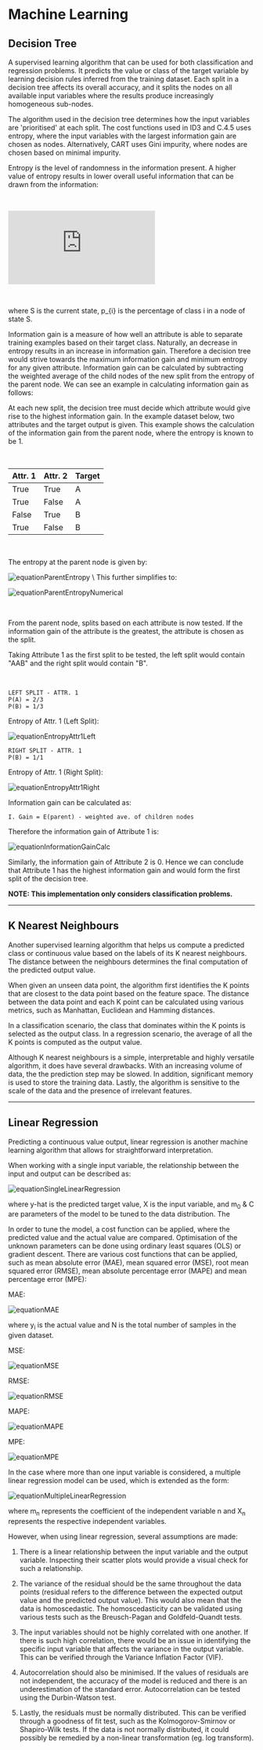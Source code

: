# Machine Learning

## Decision Tree 
A supervised learning algorithm that can be used for both classification and regression problems. It predicts the value or class of the target variable by learning decision rules inferred from the training dataset. Each split in a decision tree affects its overall accuracy, and it splits the nodes on all available input variables where the results produce increasingly homogeneous sub-nodes.

The algorithm used in the decision tree determines how the input variables are 'prioritised' at each split. The cost functions used in ID3 and C.4.5 uses entropy, where the input variables with the largest information gain are chosen as nodes. Alternatively, CART uses Gini impurity, where nodes are chosen based on minimal impurity. 

Entropy is the level of randomness in the information present. A higher value of entropy results in lower overall useful information that can be drawn from the information: 

&nbsp;

![equationEntropy](https://latex.codecogs.com/png.latex?E%28S%29%20%3D%20%5Csum_%7Bi%3D1%7D%5E%7Bc%7D%20-%20p_%7Bi%7D%20log_%7B2%7D%28p_%7Bi%7D%29) 

&nbsp;

where S is the current state, p_{i} is the percentage of class i in a node of state S.

Information gain is a measure of how well an attribute is able to separate training examples based on their target class. Naturally, an decrease in entropy results in an increase in information gain. Therefore a decision tree would strive towards the maximum information gain and minimum entropy for any given attribute. Information gain can be calculated by subtracting the weighted average of the child nodes of the new split from the entropy of the parent node. We can see an example in calculating information gain as follows:

At each new split, the decision tree must decide which attribute would give rise to the highest information gain. In the example dataset below, two attributes and the target output is given. This example shows the calculation of the information gain from the parent node, where the entropy is known to be 1.

&nbsp;

| Attr. 1 | Attr. 2 | Target |
| --- | --- | --- |
| True | True | A |
| True | False | A |
| False | True | B |
| True | False | B |

&nbsp;

The entropy at the parent node is given by: 

![equationParentEntropy](https://latex.codecogs.com/png.latex?E&space;=&space;-\sum&space;P_{A}log_{2}(P_{A})&space;&plus;&space;P_{B}log_{2}(P_{B})) \
 This further simplifies to:
 
![equationParentEntropyNumerical](https://latex.codecogs.com/png.latex?E&space;=&space;-\sum&space;0.5log_{2}(0.5)&space;&plus;&space;0.5log_{2}(0.5)&space;=&space;1) 

&nbsp;

From the parent node, splits based on each attribute is now tested. If the information gain of the attribute is the greatest, the attribute is chosen as the split.

Taking Attribute 1 as the first split to be tested, the left split would contain "AAB" and the right split would contain "B".

&nbsp;

```
LEFT SPLIT - ATTR. 1
P(A) = 2/3
P(B) = 1/3
```

Entropy of Attr. 1 (Left Split):

![equationEntropyAttr1Left](https://latex.codecogs.com/png.latex?E_{Left,Attr.1}&space;=&space;-\sum&space;\frac{2}{3}log_{2}(\frac{2}{3})&space;&plus;&space;\frac{1}{3}log_{2}(\frac{1}{3})&space;=&space;0.9) 

```
RIGHT SPLIT - ATTR. 1
P(B) = 1/1
```

Entropy of Attr. 1 (Right Split): <br />

![equationEntropyAttr1Right](https://latex.codecogs.com/png.latex?E_{Right,Attr.1}&space;=&space;-\sum&space;1log_{2}(1)&space;=&space;0)

Information gain can be calculated as:

```
I. Gain = E(parent) - weighted ave. of children nodes
```

Therefore the information gain of Attribute 1 is:

![equationInformationGainCalc](https://latex.codecogs.com/png.latex?IG(Attr.1)&space;=&space;1&space;-&space;(\frac{3}{4}*0.9&space;&plus;&space;\frac{1}{4}*0)&space;=&space;0.325)


Similarly, the information gain of Attribute 2 is 0. Hence we can conclude that Attribute 1 has the highest information gain and would form the first split of the decision tree.

**NOTE: This implementation only considers classification problems.**

---

## K Nearest Neighbours
Another supervised learning algorithm that helps us compute a predicted class or continuous value based on the labels of its K nearest neighbours. The distance between the neighbours determines the final computation of the predicted output value.

When given an unseen data point, the algorithm first identifies the K points that are closest to the data point based on the feature space. The distance between the data point and each K point can be calculated using various metrics, such as Manhattan, Euclidean and Hamming distances.

In a classification scenario, the class that dominates within the K points is selected as the output class. In a regression scenario, the average of all the K points is computed as the output value.

Although K nearest neighbours is a simple, interpretable and highly versatile algorithm, it does have several drawbacks. With an increasing volume of data, the the prediction step may be slowed. In addition, significant memory is used to store the training data. Lastly, the algorithm is sensitive to the scale of the data and the presence of irrelevant features.

---

## Linear Regression
Predicting a continuous value output, linear regression is another machine learning algorithm that allows for straightforward interpretation. 

When working with a single input variable, the relationship between the input and output can be described as:

![equationSingleLinearRegression](https://latex.codecogs.com/png.image?\dpi{110}&space;\hat{y}&space;=&space;m_{0}X&space;&plus;&space;C) 

where y-hat is the predicted target value, X is the input variable, and m<sub>0</sub> & C are parameters of the model to be tuned to the data distribution. The 

In order to tune the model, a cost function can be applied, where the predicted value and the actual value are compared. Optimisation of the unknown parameters can be done using ordinary least squares (OLS) or gradient descent. There are various cost functions that can be applied, such as mean absolute error (MAE), mean squared error (MSE), root mean squared error (RMSE), mean absolute percentage error (MAPE) and mean percentage error (MPE):

MAE:

![equationMAE](https://latex.codecogs.com/png.image?\dpi{110}&space;MAE&space;=&space;\frac{1}{N}&space;\sum_{i=1}^{n}&space;\left|&space;y_{i}&space;-&space;\hat{y}_{i}&space;\right|)

where y<sub>i</sub> is the actual value and N is the total number of samples in the given dataset.

MSE:

![equationMSE](https://latex.codecogs.com/png.image?\dpi{110}&space;MSE&space;=&space;\frac{1}{N}&space;\sum_{i=1}^{n}&space;(y_{i}&space;-&space;\hat{y}_{i})^{2})

RMSE:

![equationRMSE](https://latex.codecogs.com/png.image?\dpi{110}&space;RMSE&space;=&space;\sqrt{\frac{1}{N}&space;\sum_{i=1}^{n}&space;(y_{i}&space;-&space;\hat{y}_{i})^{2})

MAPE:

![equationMAPE](https://latex.codecogs.com/png.image?\dpi{110}&space;MAPE&space;=&space;\frac{100}{N}&space;\sum_{i=1}^{n}&space;\left|&space;\frac{y_{i}&space;-&space;\hat{y}_{i}}&space;{y_{i}}\right|)

MPE:

![equationMPE](https://latex.codecogs.com/png.image?\dpi{110}&space;MPE&space;=&space;\frac{100}{N}&space;\sum_{i=1}^{n}&space;\frac{y_{i}&space;-&space;\hat{y}_{i}}&space;{y_{i}})

In the case where more than one input variable is considered, a multiple linear regression model can be used, which is extended as the form:

![equationMultipleLinearRegression](https://latex.codecogs.com/png.image?\dpi{110}&space;\hat{y}&space;=&space;m_{0}X_{0}&space;&plus;m_{1}X_{1}&space;&plus;m_{2}X_{2}&space;&plus;&space;C)

where m<sub>n</sub> represents the coefficient of the independent variable n and X<sub>n</sub> represents the respective independent variables.

However, when using linear regression, several assumptions are made:

1. There is a linear relationship between the input variable and the output variable. Inspecting their scatter plots would provide a visual check for such a relationship.

2. The variance of the residual should be the same throughout the data points (residual refers to the difference between the expected output value and the predicted output value). This would also mean that the data is homoscedastic. The homoscedasticity can be validated using various tests such as the Breusch-Pagan and Goldfeld-Quandt tests.

3. The input variables should not be highly correlated with one another. If there is such high correlation, there would be an issue in identifying the specific input variable that affects the variance in the output variable. This can be verified through the Variance Inflation Factor (VIF).

4. Autocorrelation should also be minimised. If the values of residuals are not independent, the accuracy of the model is reduced and there is an underestimation of the standard error. Autocorrelation can be tested using the Durbin-Watson test.

5. Lastly, the residuals must be normally distributed. This can be verified through a goodness of fit test, such as the Kolmogorov-Smirnov or Shapiro-Wilk tests. If the data is not normally distributed, it could possibly be remedied by a non-linear transformation (eg. log transform).

